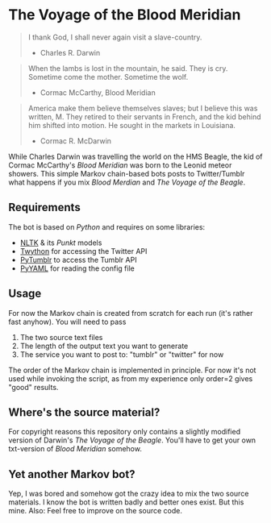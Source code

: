# The Voyage of the Blood Meridian

> I thank God, I shall never again visit a slave-country.
> - Charles R. Darwin

> When the lambs is lost in the mountain, he said. They is cry. Sometime come
> the mother. Sometime the wolf.
> - Cormac McCarthy, Blood Meridian

> America make them believe themselves slaves; but I believe this was written, M.
> They retired to their servants in French, and the kid behind him shifted into
> motion. He sought in the markets in Louisiana.
> - Cormac R. McDarwin

While Charles Darwin was travelling the world on the HMS Beagle, the kid of
Cormac McCarthy's *Blood Meridian* was born to the Leonid meteor showers. This
simple Markov chain-based bots posts to Twitter/Tumblr what happens if you mix
*Blood Merdian* and *The Voyage of the Beagle*.

## Requirements
The bot is based on *Python* and requires on some libraries:
* [NLTK](http://www.nltk.org/) & its *Punkt* models
* [Twython](https://github.com/ryanmcgrath/twython) for accessing the Twitter API
* [PyTumblr](https://github.com/tumblr/pytumblr) to access the Tumblr API
* [PyYAML](http://pyyaml.org/wiki/PyYAML) for reading the config file

## Usage
For now the Markov chain is created from scratch for each run (it's rather fast anyhow). You will need to pass
1. The two source text files
2. The length of the output text you want to generate
3. The service you want to post to: "tumblr" or "twitter" for now

The order of the Markov chain is implemented in principle. For now it's not used while invoking the script, as from my experience only order=2 gives "good" results.

## Where's the source material?
For copyright reasons this repository only contains a slightly modified version of Darwin's *The Voyage of the Beagle*. You'll have to get your own txt-version of *Blood Meridian* somehow.

## Yet another Markov bot?
Yep, I was bored and somehow got the crazy idea to mix the two source
materials. I know the bot is written badly and better ones exist. But this mine.
Also: Feel free to improve on the source code.
